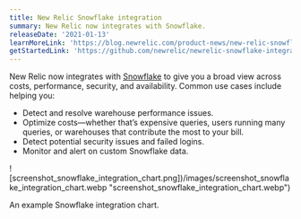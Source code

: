 ```yaml
---
title: New Relic Snowflake integration
summary: New Relic now integrates with Snowflake.
releaseDate: '2021-01-13'
learnMoreLink: 'https://blog.newrelic.com/product-news/new-relic-snowflake-integration/'
getStartedLink: 'https://github.com/newrelic/newrelic-snowflake-integration'
---
```


New Relic now integrates with [Snowflake](https://github.com/newrelic/newrelic-snowflake-integration) to give you a broad view across costs, performance, security, and availability. Common use cases include helping you:

- Detect and resolve warehouse performance issues.
- Optimize costs—whether that’s expensive queries, users running many queries, or warehouses that contribute the most to your bill.
- Detect potential security issues and failed logins.
- Monitor and alert on custom Snowflake data.

![screenshot_snowflake_integration_chart.png])/images/screenshot_snowflake_integration_chart.webp "screenshot_snowflake_integration_chart.webp")

An example Snowflake integration chart.
